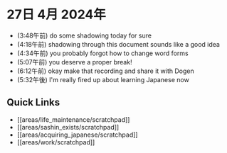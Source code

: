 # 27日 4月 2024年
- (3:48午前) do some shadowing today for sure
- (4:18午前) shadowing through this document sounds like a good idea
- (4:34午前) you probably forgot how to change word forms
- (5:07午前) you deserve a proper break!
- (6:12午前) okay make that recording and share it with Dogen
- (5:32午後) I'm really fired up about learning Japanese now





 



## Quick Links
- [[areas/life_maintenance/scratchpad]]
- [[areas/sashin_exists/scratchpad]]
- [[areas/acquiring_japanese/scratchpad]]
- [[areas/work/scratchpad]]
